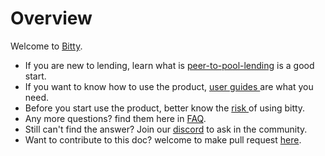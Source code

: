 # Overview

Welcome to [Bitty](https://bitty.io).

* If you are new to lending, learn what is [peer-to-pool-lending](introductions/what-is-peer-to-pool-lending.md) is a good start.
* If you want to know how to use the product, [user guides ](broken-reference)are what you need.
* Before you start use the product, better know the [risk ](broken-reference)of using bitty.
* Any more questions? find them here in [FAQ](broken-reference).
* Still can't find the answer? Join our [discord](http://discord.bitty.io) to ask in the community.
* Want to contribute to this doc? welcome to make pull request [here](https://github.com/BittyIO/gitbook).
